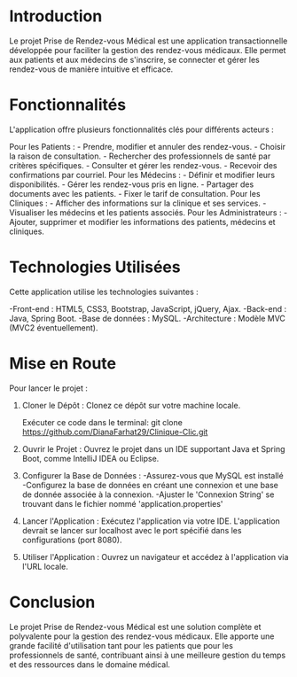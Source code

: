 # Introduction
Le projet Prise de Rendez-vous Médical est une application transactionnelle développée pour faciliter la gestion des rendez-vous médicaux. Elle permet aux patients et aux médecins de s'inscrire, se connecter et gérer les rendez-vous de manière intuitive et efficace.

# Fonctionnalités
L'application offre plusieurs fonctionnalités clés pour différents acteurs :

  Pour les Patients :
      - Prendre, modifier et annuler des rendez-vous.
      - Choisir la raison de consultation.
      - Rechercher des professionnels de santé par critères spécifiques.
      - Consulter et gérer les rendez-vous.
      - Recevoir des confirmations par courriel.
  Pour les Médecins :
      - Définir et modifier leurs disponibilités.
      - Gérer les rendez-vous pris en ligne.
      - Partager des documents avec les patients.
      - Fixer le tarif de consultation.
  Pour les Cliniques :
      - Afficher des informations sur la clinique et ses services.
      - Visualiser les médecins et les patients associés.
  Pour les Administrateurs :
      - Ajouter, supprimer et modifier les informations des patients, médecins et cliniques.

# Technologies Utilisées
Cette application utilise les technologies suivantes :

-Front-end : HTML5, CSS3, Bootstrap, JavaScript, jQuery, Ajax.
-Back-end : Java, Spring Boot.
-Base de données : MySQL.
-Architecture : Modèle MVC (MVC2 éventuellement).

# Mise en Route
Pour lancer le projet :
  1) Cloner le Dépôt : Clonez ce dépôt sur votre machine locale.
  
      Exécuter ce code dans le terminal:
      git clone https://github.com/DianaFarhat29/Clinique-Clic.git
  
  2) Ouvrir le Projet : Ouvrez le projet dans un IDE supportant Java et Spring Boot, comme IntelliJ IDEA ou Eclipse.

  3) Configurer la Base de Données : 
      -Assurez-vous que MySQL est installé
      -Configurez la base de données en créant une connexion et une base de donnée associée à la connexion.
      -Ajuster le 'Connexion String' se trouvant dans le fichier nommé 'application.properties'

  4) Lancer l'Application : Exécutez l'application via votre IDE. L'application devrait se lancer sur localhost avec le port spécifié dans les       configurations (port 8080).

  5) Utiliser l'Application : Ouvrez un navigateur et accédez à l'application via l'URL locale.

# Conclusion
Le projet Prise de Rendez-vous Médical est une solution complète et polyvalente pour la gestion des rendez-vous médicaux. Elle apporte une grande facilité d'utilisation tant pour les patients que pour les professionnels de santé, contribuant ainsi à une meilleure gestion du temps et des ressources dans le domaine médical.
